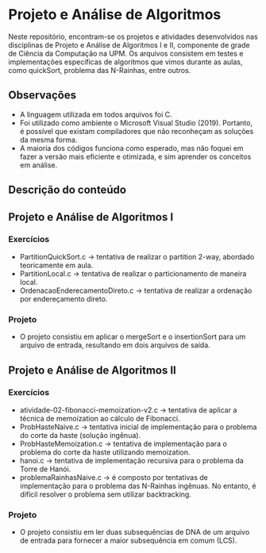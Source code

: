 # Projeto e Análise de Algoritmos #

Neste repositório, encontram-se os projetos e atividades desenvolvidos nas disciplinas de Projeto e Análise de Algoritmos I e II, componente de grade de Ciência da Computação na UPM. Os arquivos consistem em testes e implementações específicas de algoritmos que vimos durante as aulas, como quickSort, problema das N-Rainhas, entre outros.

## Observações ##
- A linguagem utilizada em todos arquivos foi C.
- Foi utilizado como ambiente o Microsoft Visual Studio (2019). Portanto, é possível que existam compiladores que não reconheçam as soluções da mesma forma.
- A maioria dos códigos funciona como esperado, mas não foquei em fazer a versão mais eficiente e otimizada, e sim aprender os conceitos em análise.

## Descrição do conteúdo ##

## Projeto e Análise de Algoritmos I ##

### Exercícios ###

- PartitionQuickSort.c -> tentativa de realizar o partition 2-way, abordado teoricamente em aula.
- PartitionLocal.c -> tentativa de realizar o particionamento de maneira local.
- OrdenacaoEnderecamentoDireto.c -> tentativa de realizar a ordenação por endereçamento direto.

### Projeto ###

- O projeto consistiu em aplicar o mergeSort e o insertionSort para um arquivo de entrada, resultando em dois arquivos de saída.

## Projeto e Análise de Algoritmos II ##

### Exercícios ###

- atividade-02-fibonacci-memoization-v2.c -> tentativa de aplicar a técnica de memoization ao cálculo de Fibonacci.
- ProbHasteNaive.c -> tentativa inicial de implementação para o problema do corte da haste (solução ingênua).
- ProbHasteMemoization.c -> tentativa de implementação para o problema do corte da haste utilizando memoization.
- hanoi.c -> tentativa de implementação recursiva para o problema da Torre de Hanói.
- problemaRainhasNaive.c -> é composto por tentativas de implementação para o problema das N-Rainhas ingênuas. No entanto, é difícil resolver o problema sem utilizar backtracking.

### Projeto ###

- O projeto consistiu em ler duas subsequências de DNA de um arquivo de entrada para fornecer a maior subsequência em comum (LCS).
